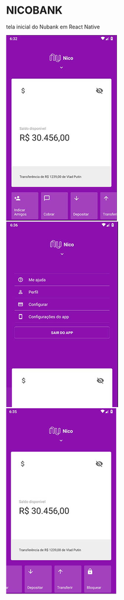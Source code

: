 # NICOBANK
tela inicial do Nubank em React Native

![Screenshot](/images/tela01.jpg)
![Screenshot](/images/tela02.jpg)
![Screenshot](/images/tela03.jpg)
